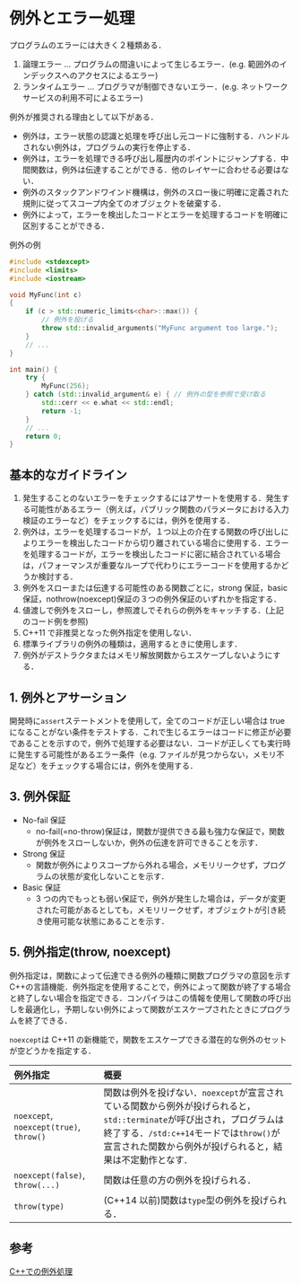# 例外とエラー処理

プログラムのエラーには大きく２種類ある．

1. 論理エラー ... プログラムの間違いによって生じるエラー．(e.g. 範囲外のインデックスへのアクセスによるエラー)
2. ランタイムエラー ... プログラマが制御できないエラー．(e.g. ネットワークサービスの利用不可によるエラー)

例外が推奨される理由として以下がある．

- 例外は，エラー状態の認識と処理を呼び出し元コードに強制する．ハンドルされない例外は，プログラムの実行を停止する．
- 例外は，エラーを処理できる呼び出し履歴内のポイントにジャンプする．中間関数は，例外は伝達することができる．他のレイヤーに合わせる必要はない．
- 例外のスタックアンドワインド機構は，例外のスロー後に明確に定義された規則に従ってスコープ内全てのオブジェクトを破棄する．
- 例外によって，エラーを検出したコードとエラーを処理するコードを明確に区別することができる．

例外の例

```cpp
#include <stdexcept>
#include <limits>
#include <iostream>

void MyFunc(int c)
{
    if (c > std::numeric_limits<char>::max()) {
        // 例外を投げる
        throw std::invalid_arguments("MyFunc argument too large.");
    }
    // ...
}

int main() {
    try {
        MyFunc(256);
    } catch (std::invalid_argument& e) { // 例外の型を参照で受け取る
        std::cerr << e.what << std::endl;
        return -1;
    }
    // ...
    return 0;
}
```

## 基本的なガイドライン

1. 発生することのないエラーをチェックするにはアサートを使用する．発生する可能性があるエラー（例えば，パブリック関数のパラメータにおける入力検証のエラーなど）をチェックするには，例外を使用する．
2. 例外は，エラーを処理するコードが，１つ以上の介在する関数の呼び出しによりエラーを検出したコードから切り離されている場合に使用する．エラーを処理するコードが，エラーを検出したコードに密に結合されている場合は，パフォーマンスが重要なループで代わりにエラーコードを使用するかどうか検討する．
3. 例外をスローまたは伝達する可能性のある関数ごとに，strong 保証，basic 保証，nothrow(noexcept)保証の３つの例外保証のいずれかを指定する．
4. 値渡しで例外をスローし，参照渡しでそれらの例外をキャッチする．(上記のコード例を参照)
5. C++11 で非推奨となった例外指定を使用しない．
6. 標準ライブラリの例外の種類は，適用するときに使用します．
7. 例外がデストラクタまたはメモリ解放関数からエスケープしないようにする．

## 1. 例外とアサーション

開発時に`assert`ステートメントを使用して，全てのコードが正しい場合は true になることがない条件をテストする．これで生じるエラーはコードに修正が必要であることを示すので，例外で処理する必要はない．コードが正しくても実行時に発生する可能性があるエラー条件（e.g. ファイルが見つからない，メモリ不足など）をチェックする場合には，例外を使用する．

## 3. 例外保証

- No-fail 保証
  - no-fail(=no-throw)保証は，関数が提供できる最も強力な保証で，関数が例外をスローしないか，例外の伝達を許可できることを示す．
- Strong 保証
  - 関数が例外によりスコープから外れる場合，メモリリークせず，プログラムの状態が変化しないことを示す．
- Basic 保証
  - 3 つの内でもっとも弱い保証で，例外が発生した場合は，データが変更された可能があるとしても，メモリリークせず，オブジェクトが引き続き使用可能な状態にあることを示す．

## 5. 例外指定(throw, noexcept)

例外指定は，関数によって伝達できる例外の種類に関数プログラマの意図を示す C++の言語機能．例外指定を使用することで，例外によって関数が終了する場合と終了しない場合を指定できる．コンパイラはこの情報を使用して関数の呼び出しを最適化し，予期しない例外によって関数がエスケープされたときにプログラムを終了できる．

`noexcept`は C++11 の新機能で，関数をエスケープできる潜在的な例外のセットが空どうかを指定する．

| 例外指定                                | 概要                                                                                                                                                                                                                          |
| :-------------------------------------- | :---------------------------------------------------------------------------------------------------------------------------------------------------------------------------------------------------------------------------- |
| `noexcept`, `noexcept(true)`, `throw()` | 関数は例外を投げない．`noexcept`が宣言されている関数から例外が投げられると，`std::terminate`が呼び出され，プログラムは終了する．`/std:c++14`モードでは`throw()`が宣言された関数から例外が投げられると，結果は不定動作となす． |
| `noexcept(false)`, `throw(...)`         | 関数は任意の方の例外を投げられる．                                                                                                                                                                                            |
| `throw(type)`                           | (C++14 以前)関数は`type`型の例外を投げられる．                                                                                                                                                                                |

## 参考

[C++での例外処理](https://learn.microsoft.com/ja-jp/cpp/cpp/exception-handling-in-visual-cpp?view=msvc-170)
